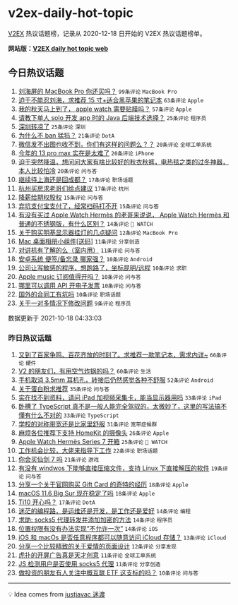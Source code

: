 # v2ex-daily-hot-topic

[V2EX](https://www.v2ex.com/) 热议话题榜，记录从 2020-12-18 日开始的 V2EX 热议话题榜单。

**网站版：[V2EX daily hot topic web](https://boojack.github.io/v2ex-daily-hot-topic-web/)**

## 今日热议话题

<!-- TODAY BEGIN -->

1. [刘海屏的 MacBook Pro 你还买吗？](https://www.v2ex.com/t/808438) `99条评论` `MacBook Pro`
1. [迫于不能忍刘海，求推荐 15 寸+适合黑苹果的笔记本](https://www.v2ex.com/t/808439) `63条评论` `Apple`
1. [我的秋天马上到了， apple watch 需要贴膜吗？](https://www.v2ex.com/t/808435) `57条评论` `Apple`
1. [请教下单人 solo 开发 app 时的 Java 后端技术选择？](https://www.v2ex.com/t/808490) `25条评论` `程序员`
1. [深圳转凉了](https://www.v2ex.com/t/808440) `25条评论` `深圳`
1. [为什么不 ban 猛犸？](https://www.v2ex.com/t/808441) `21条评论` `DotA`
1. [微信发不出图也收不到，你们有这样的问题么？？](https://www.v2ex.com/t/808466) `20条评论` `全球工单系统`
1. [今年的 13 pro max 实在是太难了](https://www.v2ex.com/t/808457) `20条评论` `iPhone`
1. [迫于突然降温，想问问大家有啥比较好的秋衣秋裤，电热毯之类的过冬神器，本人比较怕冷](https://www.v2ex.com/t/808451) `20条评论` `问与答`
1. [继续待上海还是回成都？](https://www.v2ex.com/t/808494) `17条评论` `职场话题`
1. [杭州买房求老哥们给点建议](https://www.v2ex.com/t/808481) `17条评论` `杭州`
1. [降薪给期权股权](https://www.v2ex.com/t/808477) `15条评论` `问与答`
1. [弃坑支付宝支付了，经常扫码打不开](https://www.v2ex.com/t/808444) `15条评论` `问与答`
1. [有没有买过 Apple Watch Hermès 的老哥来说说， Apple Watch Hermès 和普通的不锈钢版，有什么区别？](https://www.v2ex.com/t/808495) `14条评论` ` WATCH`
1. [关于购买明基显示器挂灯的几点疑问](https://www.v2ex.com/t/808452) `12条评论` `MacBook Pro`
1. [Mac 桌面相册小组件[送码]](https://www.v2ex.com/t/808492) `11条评论` `分享创造`
1. [对讲机有了解的么（室内用）](https://www.v2ex.com/t/808489) `11条评论` `问与答`
1. [安卓系统 便签/备忘录 哪家强？](https://www.v2ex.com/t/808486) `10条评论` `Android`
1. [公司让写敏感的程序，想跑路了，坐标昆明/远程](https://www.v2ex.com/t/808479) `10条评论` `求职`
1. [Apple music 订阅值得开吗？](https://www.v2ex.com/t/808476) `10条评论` `问与答`
1. [哪里可以调用 API 开电子发票](https://www.v2ex.com/t/808461) `10条评论` `问与答`
1. [国外的合同工有坑吗](https://www.v2ex.com/t/808430) `10条评论` `职场话题`
1. [关于一对多情况下修改问题](https://www.v2ex.com/t/808469) `9条评论` `程序员`

数据更新于 2021-10-18 04:33:03

<!-- TODAY END -->

### 昨日热议话题

<!-- YESTERDAY BEGIN -->

1. [又到了百家争鸣、百花齐放的时刻了。求推荐一款笔记本，需求内详~](https://www.v2ex.com/t/808313) `66条评论` `硬件`
1. [V2 的朋友们，有用空气炸锅的吗？](https://www.v2ex.com/t/808320) `60条评论` `生活`
1. [手机取消 3.5mm 耳机孔，转接后仍然感觉各种不舒服](https://www.v2ex.com/t/808343) `52条评论` `Android`
1. [关于蛋白粉求推荐](https://www.v2ex.com/t/808326) `35条评论` `问与答`
1. [实在找不到资料，请问 iPad 加视频采集卡，能当显示器用吗](https://www.v2ex.com/t/808321) `33条评论` `iPad`
1. [卧槽了 TypeScript 真不是一般人能完全驾驭的，太微妙了，这里的写法搞不懂有什么不对的](https://www.v2ex.com/t/808330) `33条评论` `TypeScript`
1. [学校的对称带宽还是比家里舒服](https://www.v2ex.com/t/808324) `31条评论` `宽带症候群`
1. [麻烦各位推荐下支持 HomeKit 的摄像头](https://www.v2ex.com/t/808388) `26条评论` `Apple`
1. [Apple Watch Hermès Series 7 开箱](https://www.v2ex.com/t/808334) `25条评论` ` WATCH`
1. [工作机会比较，大佬来指导下工作](https://www.v2ex.com/t/808381) `22条评论` `职场话题`
1. [你会买仙剑 7 吗](https://www.v2ex.com/t/808305) `21条评论` `游戏`
1. [有没有 windwos 下能够直接压缩文件，支持 Linux 下直接解压的软件](https://www.v2ex.com/t/808375) `19条评论` `问与答`
1. [分享一个关于官网购买 Gift Card 的奇特的经历](https://www.v2ex.com/t/808408) `18条评论` `Apple`
1. [macOS 11.6 Big Sur 现在稳定了吗](https://www.v2ex.com/t/808364) `18条评论` `Apple`
1. [Ti10 开心吗？](https://www.v2ex.com/t/808415) `17条评论` `DotA`
1. [迷茫的编程路，是运维还是开发，是工作还是爱好](https://www.v2ex.com/t/808374) `14条评论` `编程`
1. [求助: socks5 代理转发并添加加密的方法](https://www.v2ex.com/t/808341) `14条评论` `程序员`
1. [位置权限有没有办法实现“不允许一次”](https://www.v2ex.com/t/808335) `14条评论` `iOS`
1. [iOS 和 macOs 是否任意程序都可以随意访问 iCloud 存储？](https://www.v2ex.com/t/808336) `13条评论` `iCloud`
1. [分享一个比较精致的关于爱情的页面设计](https://www.v2ex.com/t/808303) `12条评论` `分享发现`
1. [虎扑的开屏广告真是天才创意](https://www.v2ex.com/t/808390) `11条评论` `全球工单系统`
1. [JS 检测用户是否使用 socks5 代理](https://www.v2ex.com/t/808361) `11条评论` `分享创造`
1. [做投资的朋友有人关注中概互联 ETF 这支标的吗？](https://www.v2ex.com/t/808387) `10条评论` `问与答`

<!-- YESTERDAY END -->

---

💡 Idea comes from [justjavac 迷渡](https://github.com/justjavac/)
